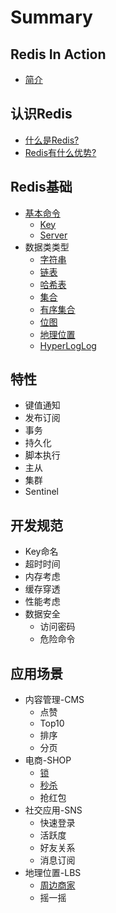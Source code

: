 # Summary

## Redis In Action

* [简介](README.md)

## 认识Redis

* [什么是Redis?](ru-men/shi-yao-shi-redis.md)
* [Redis有什么优势?](ru-men/redisyou-shi-yao-you-shi.md)

## Redis基础

* [基本命令](ru-men/ji-ben-ming-ling.md)
  * [Key](ru-men/ji-ben-ming-ling/key.md)
  * [Server](ru-men/ji-ben-ming-ling/s.md)
* 数据类类型
  * [字符串](zi-fu-chuan.md)
  * [链表](lian-biao.md)
  * [哈希表](ha-xi-biao.md)
  * [集合](ji-he.md)
  * [有序集合](you-xu-ji-he.md)
  * [位图](wei-tu.md)
  * [地理位置](di-li-wei-zhi.md)
  * [HyperLogLog](hyperloglog.md)

## 特性

* 键值通知
* 发布订阅
* 事务
* 持久化
* 脚本执行
* 主从
* 集群
* Sentinel

## 开发规范

* Key命名
* 超时时间
* 内存考虑
* 缓存穿透
* 性能考虑
* 数据安全
  * 访问密码
  * 危险命令

## 应用场景

* 内容管理-CMS
  * 点赞
  * Top10
  * 排序
  * 分页
* 电商-SHOP
  * [锁](#)
  * [秒杀](ying-yong-chang-jing/miao-sha.md)
  * 抢红包
* 社交应用-SNS
  * 快速登录
  * 活跃度
  * 好友关系
  * 消息订阅
* 地理位置-LBS
  * [周边商家](sheng-huo-fu-wu.md)
  * 摇一摇

